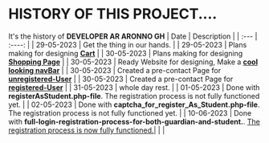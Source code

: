 # HISTORY OF THIS PROJECT....

It's the history of __DEVELOPER AR ARONNO GH__
| Date        | Description |
| :---        |    :----:   |
| 29-05-2023      | Get the thing in our hands. |
| 29-05-2023      | Plans making for designing __[Cart](Cart.md)__  |
| 30-05-2023   | Plans making for designing __[Shopping Page](shoppingPage.md)__          |
| 30-05-2023   | Ready Website for designing, Make a  __[cool looking navBar](https://aronno000.github.io/medical-our-dream-aronno/)__          |
| 30-05-2023   | Created a pre-contact Page for __[unregistered-User](./contactPage.md)__         |
| 30-05-2023   | Created a pre-contact Page for __[registered-User](./contactPage.md)__          |
| 31-05-2023   | whole day rest. |
| 01-05-2023   | Done with __registerAsStudent.php-file__.  The registration process is not fully functioned yet. |
| 02-05-2023   | Done with __captcha_for_register_As_Student.php-file__.  The registration process is not fully functioned yet. |
| 10-06-2023   | Done with __full-login-registration-process-for-both-guardian-and-student.__.  [The registration process is now fully functioned.](#)|
|   |  



<!-- =================================================================================================================
========================================================================================================================
======================================================================================================================= -->
